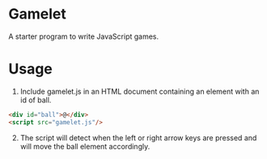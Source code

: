 # Gamelet

A starter program to write JavaScript games.

# Usage

1. Include gamelet.js in an HTML document containing an element with an id of ball.

```html
<div id="ball">@</div>
<script src="gamelet.js"/>
```

2. The script will detect when the left or right arrow keys are pressed and will move the ball element accordingly.